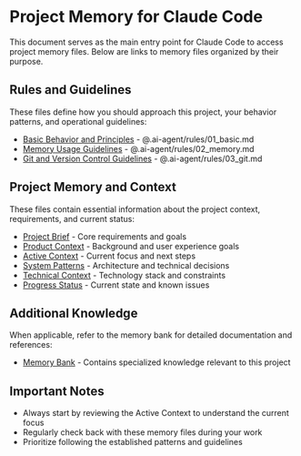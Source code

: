 # Project Memory for Claude Code

This document serves as the main entry point for Claude Code to access project memory files. Below are links to memory files organized by their purpose.

## Rules and Guidelines

These files define how you should approach this project, your behavior patterns, and operational guidelines:

- [Basic Behavior and Principles](.ai-agent/rules/01_basic.md) - @.ai-agent/rules/01_basic.md
- [Memory Usage Guidelines](.ai-agent/rules/02_memory.md) - @.ai-agent/rules/02_memory.md
- [Git and Version Control Guidelines](.ai-agent/rules/03_git.md) - @.ai-agent/rules/03_git.md

## Project Memory and Context

These files contain essential information about the project context, requirements, and current status:

- [Project Brief](.ai-agent/memory/projectbrief.md) - Core requirements and goals
- [Product Context](.ai-agent/memory/productContext.md) - Background and user experience goals
- [Active Context](.ai-agent/memory/activeContext.md) - Current focus and next steps
- [System Patterns](.ai-agent/memory/systemPatterns.md) - Architecture and technical decisions
- [Technical Context](.ai-agent/memory/techContext.md) - Technology stack and constraints
- [Progress Status](.ai-agent/memory/progress.md) - Current state and known issues

## Additional Knowledge

When applicable, refer to the memory bank for detailed documentation and references:

- [Memory Bank](.ai-agent/memory-bank/) - Contains specialized knowledge relevant to this project

## Important Notes

- Always start by reviewing the Active Context to understand the current focus
- Regularly check back with these memory files during your work
- Prioritize following the established patterns and guidelines

